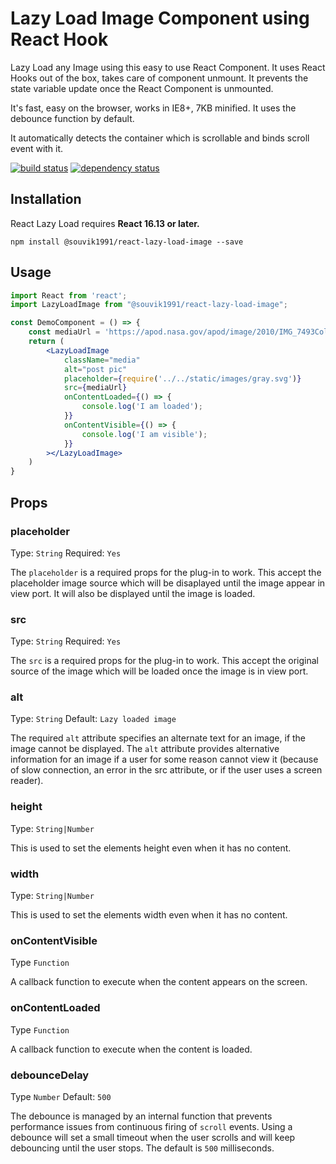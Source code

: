 Lazy Load Image Component using React Hook
=========================

Lazy Load any Image using this easy to use React Component. It uses React Hooks out of the box, takes care of component unmount. It prevents the state variable update once the React Component is unmounted.

It's fast, easy on the browser, works in IE8+, 7KB minified. It uses the debounce function by default.

It automatically detects the container which is scrollable and binds scroll event with it. 

[![build status](https://img.shields.io/travis/Souvik1991/react-lazy-load-image.svg?style=flat-square)](https://travis-ci.org/github/Souvik1991/react-lazy-load-image)
[![dependency status](https://david-dm.org/Souvik1991/react-lazy-load-image.svg?style=flat-square)](https://david-dm.org/Souvik1991/react-lazy-load-image)

## Installation
React Lazy Load requires **React 16.13 or later.**
```
npm install @souvik1991/react-lazy-load-image --save
```

## Usage

```jsx
import React from 'react';
import LazyLoadImage from "@souvik1991/react-lazy-load-image";

const DemoComponent = () => {
    const mediaUrl = 'https://apod.nasa.gov/apod/image/2010/IMG_7493Colour.jpg';
    return (
        <LazyLoadImage
            className="media"
            alt="post pic"
            placeholder={require('../../static/images/gray.svg')}
            src={mediaUrl}
            onContentLoaded={() => {
                console.log('I am loaded');
            }}
            onContentVisible={() => {
                console.log('I am visible');
            }}
        ></LazyLoadImage>
    )
}
```

## Props

### placeholder
Type: `String` Required: `Yes`

The `placeholder` is a required props for the plug-in to work. This accept the placeholder image source which will be disaplayed until the image appear in view port. It will also be displayed until the image is loaded.

### src
Type: `String` Required: `Yes`

The `src` is a required props for the plug-in to work. This accept the original source of the image which will be loaded once the image is in view port.

### alt
Type: `String` Default: `Lazy loaded image`

The required `alt` attribute specifies an alternate text for an image, if the image cannot be displayed. The `alt` attribute provides alternative information for an image if a user for some reason cannot view it (because of slow connection, an error in the src attribute, or if the user uses a screen reader).

### height
Type: `String|Number`

This is used to set the elements height even when it has no content.

### width
Type: `String|Number`

This is used to set the elements width even when it has no content.

### onContentVisible
Type `Function`

A callback function to execute when the content appears on the screen.

### onContentLoaded
Type `Function`

A callback function to execute when the content is loaded.

### debounceDelay
Type `Number` Default: `500`

The debounce is managed by an internal function that prevents performance issues from continuous firing of `scroll` events. Using a debounce will set a small timeout when the user scrolls and will keep debouncing until the user stops. The default is `500` milliseconds.